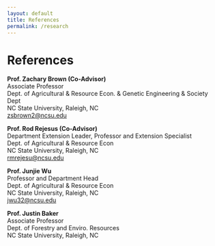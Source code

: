 ```yaml
---
layout: default
title: References
permalink: /research
---
```


# References
**Prof. Zachary Brown (Co-Advisor)**<br>
Associate Professor<br>
Dept. of Agricultural \& Resource Econ. & Genetic Engineering & Society Dept<br>
NC State University, Raleigh, NC<br>
zsbrown2@ncsu.edu<br>

**Prof. Rod Rejesus (Co-Advisor)**<br>
Department Extension Leader, Professor and Extension Specialist<br>
Dept. of Agricultural \& Resource Econ<br>
NC State University, Raleigh, NC<br>
rmrejesu@ncsu.edu<br>

**Prof. Junjie Wu**<br>
Professor and Department Head<br>
Dept. of Agricultural \& Resource Econ<br>
NC State University, Raleigh, NC<br>
jwu32@ncsu.edu<br>

**Prof. Justin Baker**<br>
Associate Professor<br>
Dept. of Forestry and Enviro. Resources<br>
NC State University, Raleigh, NC<br>
